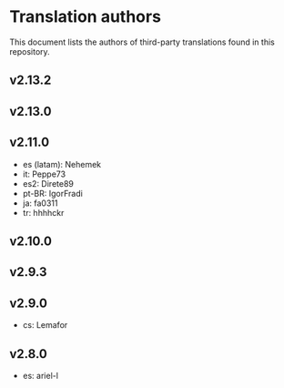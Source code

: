 # Translation authors

This document lists the authors of third-party translations found in this repository.

## v2.13.2

## v2.13.0

## v2.11.0

* es (latam): Nehemek
* it: Peppe73
* es2: Direte89
* pt-BR: IgorFradi
* ja: fa0311
* tr: hhhhckr

## v2.10.0

## v2.9.3

## v2.9.0

* cs: Lemafor

## v2.8.0

* es: ariel-l
